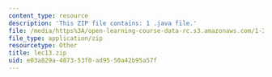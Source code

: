 ```yaml
---
content_type: resource
description: 'This ZIP file contains: 1 .java file.'
file: /media/https%3A/open-learning-course-data-rc.s3.amazonaws.com/1-204-computer-algorithms-in-systems-engineering-spring-2010/e03a829a487353f0ad9550a42b95a57f_lec13.zip
file_type: application/zip
resourcetype: Other
title: lec13.zip
uid: e03a829a-4873-53f0-ad95-50a42b95a57f
---
```

